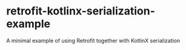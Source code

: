 # retrofit-kotlinx-serialization-example
A minimal example of using Retrofit together with KotlinX serialization
